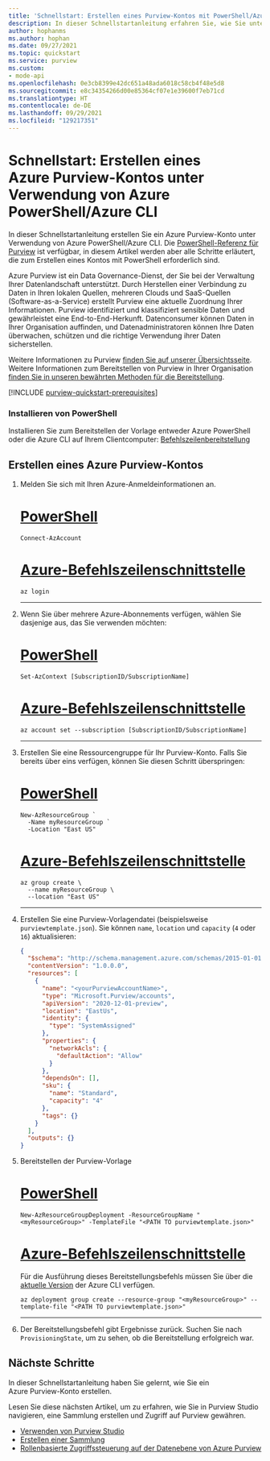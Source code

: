 ```yaml
---
title: 'Schnellstart: Erstellen eines Purview-Kontos mit PowerShell/Azure CLI'
description: In dieser Schnellstartanleitung erfahren Sie, wie Sie unter Verwendung von Azure PowerShell/Azure CLI ein Azure Purview-Konto erstellen.
author: hophanms
ms.author: hophan
ms.date: 09/27/2021
ms.topic: quickstart
ms.service: purview
ms.custom:
- mode-api
ms.openlocfilehash: 0e3cb8399e42dc651a48ada6018c58cb4f48e5d8
ms.sourcegitcommit: e8c34354266d00e85364cf07e1e39600f7eb71cd
ms.translationtype: HT
ms.contentlocale: de-DE
ms.lasthandoff: 09/29/2021
ms.locfileid: "129217351"
---
```

# <a name="quickstart-create-an-azure-purview-account-using-azure-powershellazure-cli"></a>Schnellstart: Erstellen eines Azure Purview-Kontos unter Verwendung von Azure PowerShell/Azure CLI

In dieser Schnellstartanleitung erstellen Sie ein Azure Purview-Konto unter Verwendung von Azure PowerShell/Azure CLI. Die [PowerShell-Referenz für Purview](/powershell/module/az.purview/) ist verfügbar, in diesem Artikel werden aber alle Schritte erläutert, die zum Erstellen eines Kontos mit PowerShell erforderlich sind.

Azure Purview ist ein Data Governance-Dienst, der Sie bei der Verwaltung Ihrer Datenlandschaft unterstützt. Durch Herstellen einer Verbindung zu Daten in Ihren lokalen Quellen, mehreren Clouds und SaaS-Quellen (Software-as-a-Service) erstellt Purview eine aktuelle Zuordnung Ihrer Informationen. Purview identifiziert und klassifiziert sensible Daten und gewährleistet eine End-to-End-Herkunft. Datenconsumer können Daten in Ihrer Organisation auffinden, und Datenadministratoren können Ihre Daten überwachen, schützen und die richtige Verwendung ihrer Daten sicherstellen.

Weitere Informationen zu Purview [finden Sie auf unserer Übersichtsseite](overview.md). Weitere Informationen zum Bereitstellen von Purview in Ihrer Organisation [finden Sie in unseren bewährten Methoden für die Bereitstellung](deployment-best-practices.md).

[!INCLUDE [purview-quickstart-prerequisites](includes/purview-quickstart-prerequisites.md)]

### <a name="install-powershell"></a>Installieren von PowerShell

 Installieren Sie zum Bereitstellen der Vorlage entweder Azure PowerShell oder die Azure CLI auf Ihrem Clientcomputer: [Befehlszeilenbereitstellung](../azure-resource-manager/templates/template-tutorial-create-first-template.md?tabs=azure-cli#command-line-deployment)

## <a name="create-an-azure-purview-account"></a>Erstellen eines Azure Purview-Kontos

1. Melden Sie sich mit Ihren Azure-Anmeldeinformationen an.

    # <a name="powershell"></a>[PowerShell](#tab/azure-powershell)
    
    ```azurepowershell
    Connect-AzAccount
    ```
    
    # <a name="azure-cli"></a>[Azure-Befehlszeilenschnittstelle](#tab/azure-cli)
    
    ```azurecli
    az login
    ```
    
    ---

1. Wenn Sie über mehrere Azure-Abonnements verfügen, wählen Sie dasjenige aus, das Sie verwenden möchten:

    # <a name="powershell"></a>[PowerShell](#tab/azure-powershell)
    
    ```azurepowershell
    Set-AzContext [SubscriptionID/SubscriptionName]
    ```
    
    # <a name="azure-cli"></a>[Azure-Befehlszeilenschnittstelle](#tab/azure-cli)
    
    ```azurecli
    az account set --subscription [SubscriptionID/SubscriptionName]
    ```
    
    ---

1. Erstellen Sie eine Ressourcengruppe für Ihr Purview-Konto. Falls Sie bereits über eins verfügen, können Sie diesen Schritt überspringen:

    # <a name="powershell"></a>[PowerShell](#tab/azure-powershell)
    
    ```azurepowershell
    New-AzResourceGroup `
      -Name myResourceGroup `
      -Location "East US"
    ```
    
    # <a name="azure-cli"></a>[Azure-Befehlszeilenschnittstelle](#tab/azure-cli)
    
    ```azurecli
    az group create \
      --name myResourceGroup \
      --location "East US"
    ```
    
    ---

1. Erstellen Sie eine Purview-Vorlagendatei (beispielsweise `purviewtemplate.json`). Sie können `name`, `location` und `capacity` (`4` oder `16`) aktualisieren:

    ```json
    {
      "$schema": "http://schema.management.azure.com/schemas/2015-01-01/deploymentTemplate.json#",
      "contentVersion": "1.0.0.0",
      "resources": [
        {
          "name": "<yourPurviewAccountName>",
          "type": "Microsoft.Purview/accounts",
          "apiVersion": "2020-12-01-preview",
          "location": "EastUs",
          "identity": {
            "type": "SystemAssigned"
          },
          "properties": {
            "networkAcls": {
              "defaultAction": "Allow"
            }
          },
          "dependsOn": [],
          "sku": {
            "name": "Standard",
            "capacity": "4"
          },
          "tags": {}
        }
      ],
      "outputs": {}
    }
    ```

1. Bereitstellen der Purview-Vorlage

    # <a name="powershell"></a>[PowerShell](#tab/azure-powershell)
    
    ```azurepowershell
    New-AzResourceGroupDeployment -ResourceGroupName "<myResourceGroup>" -TemplateFile "<PATH TO purviewtemplate.json>"
    ```
    
    # <a name="azure-cli"></a>[Azure-Befehlszeilenschnittstelle](#tab/azure-cli)
    
    Für die Ausführung dieses Bereitstellungsbefehls müssen Sie über die [aktuelle Version](/cli/azure/install-azure-cli) der Azure CLI verfügen.
    
    ```azurecli
    az deployment group create --resource-group "<myResourceGroup>" --template-file "<PATH TO purviewtemplate.json>"
    ```
    
    ---

1. Der Bereitstellungsbefehl gibt Ergebnisse zurück. Suchen Sie nach `ProvisioningState`, um zu sehen, ob die Bereitstellung erfolgreich war.
    
## <a name="next-steps"></a>Nächste Schritte

In dieser Schnellstartanleitung haben Sie gelernt, wie Sie ein Azure Purview-Konto erstellen.

Lesen Sie diese nächsten Artikel, um zu erfahren, wie Sie in Purview Studio navigieren, eine Sammlung erstellen und Zugriff auf Purview gewähren.

* [Verwenden von Purview Studio](use-purview-studio.md)
* [Erstellen einer Sammlung](quickstart-create-collection.md)
* [Rollenbasierte Zugriffssteuerung auf der Datenebene von Azure Purview](catalog-permissions.md)
